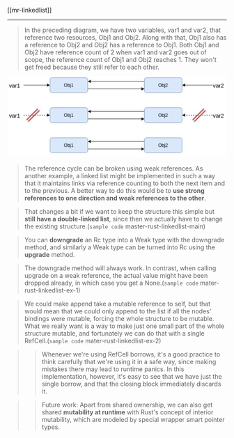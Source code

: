 
[[mr-linkedlist]]

---

> In the preceding diagram, we have two variables, var1 and var2, that reference two resources, Obj1 and Obj2. Along with that, Obj1 also has a reference to Obj2 and Obj2 has a reference to Obj1. Both Obj1 and Obj2 have reference count of 2 when var1 and var2 goes out of scope, the reference count of Obj1 and Obj2 reaches 1. They won't get freed because they still refer to each other.

![LinkedList](../../../../rust/assets/images/tree-linkedlist.JPG)

> The reference cycle can be broken using weak references. As another example, a linked list might be implemented in such a way that it maintains links via reference counting to both the next item and to the previous. A better way to do this would be to **use strong references to one direction and weak references to the other**.

> That changes a bit if we want to keep the structure this simple but **still have a double-linked list**, since then we actually have to change the existing structure.(`sample code` master-rust-linkedlist-main)

> You can **downgrade** an Rc<T> type into a Weak<T> type with the downgrade method, and similarly a Weak<T> type can be turned into Rc<T> using the **upgrade** method.

>  The downgrade method will always work. In contrast, when calling upgrade on a weak reference, the actual value might have been dropped already, in which case you get a None.(`sample code` mater-rust-linkedlist-ex-1)


> We could make append take a mutable reference to self, but that would mean that we could only append to the list if all the nodes' bindings were mutable, forcing the whole structure to be mutable. What we really want is a way to make just one small part of the whole structure mutable, and fortunately we can do that with a single RefCell.(`sample code` mater-rust-linkedlist-ex-2)

>> Whenever we're using RefCell borrows, it's a good practice to think carefully that we're using it in a safe way, since making mistakes there may lead to runtime panics. In this implementation, however, it's easy to see that we have just the single borrow, and that the closing block immediately discards it.

>> Future work: Apart from shared ownership, we can also get shared **mutability at runtime** with Rust's concept of interior mutability, which are modeled by special wrapper smart pointer types.
